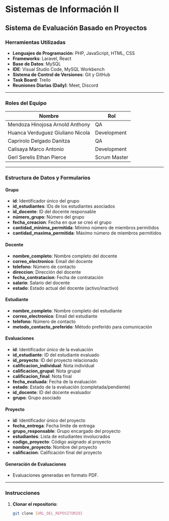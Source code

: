 # **Sistemas de Información II**  
## Sistema de Evaluación Basado en Proyectos

### **Herramientas Utilizadas**
- **Lenguajes de Programación**: PHP, JavaScript, HTML, CSS  
- **Frameworks**: Laravel, React  
- **Base de Datos**: MySQL  
- **IDE**: Visual Studio Code, MySQL Workbench  
- **Sistema de Control de Versiones**: Git y GitHub  
- **Task Board**: Trello  
- **Reuniones Diarias (Daily)**: Meet, Discord  

---

### **Roles del Equipo**
| Nombre                            | Rol             |
|-----------------------------------|-----------------|
| Mendoza Hinojosa Arnold Anthony   | QA              |
| Huanca Verduguez Giuliano Nicola  | Development     |
| Caprirolo Delgado Danitza         | QA              |
| Calisaya Marco Antonio            | Development     |
| Gerl Serelis Ethan Pierce         | Scrum Master    |

---

### **Estructura de Datos y Formularios**

#### **Grupo**
- **id**: Identificador único del grupo  
- **id_estudiantes**: IDs de los estudiantes asociados  
- **id_docente**: ID del docente responsable  
- **número_grupo**: Número del grupo  
- **fecha_creacion**: Fecha en que se creó el grupo  
- **cantidad_minima_permitida**: Mínimo número de miembros permitidos  
- **cantidad_maxima_permitida**: Máximo número de miembros permitidos  

#### **Docente**
- **nombre_completo**: Nombre completo del docente  
- **correo_electronico**: Email del docente  
- **telefono**: Número de contacto  
- **direccion**: Dirección del docente  
- **fecha_contratacion**: Fecha de contratación  
- **salario**: Salario del docente  
- **estado**: Estado actual del docente (activo/inactivo)  

#### **Estudiante**
- **nombre_completo**: Nombre completo del estudiante  
- **correo_electronico**: Email del estudiante  
- **telefono**: Número de contacto  
- **metodo_contacto_preferido**: Método preferido para comunicación  

#### **Evaluaciones**
- **id**: Identificador único de la evaluación  
- **id_estudiante**: ID del estudiante evaluado  
- **id_proyecto**: ID del proyecto relacionado  
- **calificacion_individual**: Nota individual  
- **calificacion_grupal**: Nota grupal  
- **calificacion_final**: Nota final  
- **fecha_evaluada**: Fecha de la evaluación  
- **estado**: Estado de la evaluación (completada/pendiente)  
- **id_docente**: ID del docente evaluador  
- **grupo**: Grupo asociado  

#### **Proyecto**
- **id**: Identificador único del proyecto  
- **fecha_entrega**: Fecha límite de entrega  
- **grupo_responsable**: Grupo encargado del proyecto  
- **estudiantes**: Lista de estudiantes involucrados  
- **codigo_proyecto**: Código asignado al proyecto  
- **nombre_proyecto**: Nombre del proyecto  
- **calificacion**: Calificación final del proyecto  

#### **Generación de Evaluaciones**
- Evaluaciones generadas en formato PDF.

---

### **Instrucciones**
1. **Clonar el repositorio**:  
   ```bash
   git clone [URL_DEL_REPOSITORIO]
